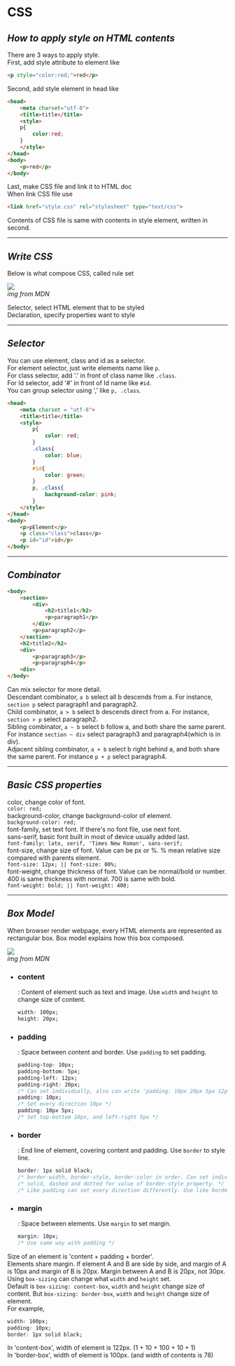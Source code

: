 # **CSS**

## *How to apply style on HTML contents*
There are 3 ways to apply style.   
First, add style attribute to element like
```html
<p style="color:red;">red</p>
```
Second, add style element in head like
```html
<head>
    <meta charset="utf-8">
    <title>title</title>
    <style>
    p{
        color:red;
    }
    </style>
</head>
<body>
    <p>red</p>
</body>
```
Last, make CSS file and link it to HTML doc   
When link CSS file use
```html
<link href="style.css" rel="stylesheet" type="text/css">
```
Contents of CSS file is same with contents in style element, written in second.

---
## *Write CSS*
Below is what compose CSS, called rule set

![](https://developer.mozilla.org/en-US/docs/Learn/Getting_started_with_the_web/CSS_basics/css-declaration-small.png)   
*img from MDN*

Selector, select HTML element that to be styled  
Declaration, specify properties want to style   

---
## *Selector*
You can use element, class and id as a selector.   
For element selector, just write elements name like ```p```.   
For class selector, add '.' in front of class name like ```.class```.   
For Id selector, add '#' in front of Id name like ```#id```.   
You can group selector using ',' like ```p, .class```.
```html
<head>
    <meta charset = "utf-8">
    <title>title</title>
    <style>
        p{
            color: red;
        }
        .class{
            color: blue;
        }
        #id{
            color: green;
        }
        p, .class{
            background-color: pink;
        }
    </style>
</head>
<body>
    <p>pElement</p>
    <p class="class">class</p>
    <p id="id">id</p>
</body>
```

---
## *Combinator*
```html
<body>
    <section>
        <div>
            <h2>title1</h2>
            <p>paragraph1</p>
        </div>
        <p>paragraph2</p>
    </section>
    <h2>title2</h2>
    <div>
        <p>paragraph3</p>
        <p>paragraph4</p>
    <div>
</body>
```
Can mix selector for more detail.   
Descendant combinator, ```a b``` select all b descends from a. For instance, ```section p``` select paragraph1 and paragraph2.   
Child combinator, ```a > b``` select b descends direct from a. For instance, ```section > p``` select paragraph2.   
Sibling combinator, ```a ~ b``` select b follow a, and both share the same parent. For instance ```section ~ div``` select paragraph3 and paragraph4(which is in div).  
Adjacent sibling combinator, ```a + b``` select b right behind a, and both share the same parent. For instance ```p + p``` select paragraph4.   

---
## *Basic CSS properties*
color, change color of font.  
```color: red;```  
background-color, change background-color of element.   
```background-color: red;```  
font-family, set text font. If there's no font file, use next font.   
sans-serif, basic font built in most of device usually added last.   
```font-family: lato, serif, 'Times New Roman', sans-serif;```   
font-size, change size of font. Value can be px or %. % mean relative size compared with parents element.   
```font-size: 12px; || font-size: 80%;```    
font-weight, change thickness of font. Value can be normal/bold or number. 400 is same thickness with normal. 700 is same with bold.   
```font-weight: bold; || font-weight: 400;```   

---
## *Box Model*
When browser render webpage, every HTML elements are represented as rectangular box. Box model explains how this box composed.  
 
![](https://developer.mozilla.org/en-US/docs/Web/CSS/CSS_Box_Model/Introduction_to_the_CSS_box_model/boxmodel-(3).png)   
*img from MDN*   

- ### content   
    : Content of element such as text and image. Use ```width``` and ```height``` to change size of content.
    ```CSS
    width: 100px;
    height: 20px;
    ```
- ### padding   
    : Space between content and border. Use ```padding``` to set padding.
    ```CSS
    padding-top: 10px;
    padding-bottom: 5px;
    padding-left: 12px;
    padding-right: 20px;
    /* Can set individually, also can write 'padding: 10px 20px 5px 12px;' top right bottom left in order. */
    padding: 10px;
    /* Set every direction 10px */
    padding: 10px 5px;
    /* Set top-bottom 10px, and left-right 5px */
    ```
- ### border
    : End line of element, covering content and padding. Use ```border``` to style line.
    ```CSS
    border: 1px solid black;
    /* border-width, border-style, border-color in order. Can set individually too.*/
    /* solid, dashed and dotted for value of border-style property. */
    /* Like padding can set every direction differently. Use like border-top. */
    ```

- ### margin
    : Space between elements. Use ```margin``` to set margin.
    ```CSS
    margin: 10px;
    /* Use same way with padding */
    ```

Size of an element is 'content + padding + border'.   
Elements share margin. If element A and B are side by side, and margin of A is 10px and margin of B is 20px. Margin between A and B is 20px, not 30px.   
Using ```box-sizing``` can change what ```width``` and ```height``` set.   
Default is ```box-sizing: content-box```, ```width``` and ```height``` change size of content. But ```box-sizing: border-box```, ```width``` and ```height``` change size of element.   
For example,
```CSS
width: 100px;
padding: 10px;
border: 1px solid black;
```
In 'content-box', width of element is 122px. (1 + 10 + 100 + 10 + 1)   
In 'border-box', width of element is 100px. (and width of contents is 78)